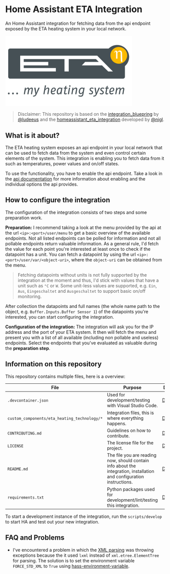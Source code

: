 # Home Assistant ETA Integration

An Home Assistant integration for fetching data from the api endpoint exposed by the ETA heating system in your local network.

<img src="eta-heiztechnik-gmbh-logo-vector.png" alt="Eta Heiztechnik Logo" width="400"/>

> Disclaimer: This repository is based on the [integration_bluepring](https://github.com/ludeeus/integration_blueprint) by [@ludeeus](https://github.com/ludeeus) and the [homeassistant_eta_integration](https://github.com/nigl/homeassistant_eta_integration) developed by [@nigl](https://github.com/nigl).

## What is it about?

The ETA heating system exposes an api endpoint in your local network that can be used to fetch data from the system and even control certain elements of the system.
This integration is enabling you to fetch data from it such as temperatures, power values and on/off states.

To use the functionality, you have to enable the api endpoint.
Take a look in the [api documentation](ETA-RESTful-v1.2.pdf) for more information about enabling and the individual options the api provides.

## How to configure the integration

The configuration of the integration consists of two steps and some preparation work.

**Preparation:** I recommend taking a look at the menu provided by the api at the url `<ip>:<port>/user/menu` to get a basic overview of the available endpoints.
Not all listed endpoints can be polled for information and not all pollable endpoints return valuable information.
As a general rule, I'd fetch the value for each point you're interested at least once to check if the datapoint has a unit.
You can fetch a datapoint by using the url `<ip>:<port>/user/var/<object-uri>`, where the `object-uri` can be obtained from the menu.

> Fetching datapoints without units is not fully supported by the integration at the moment and thus, I'd stick with values that have a unit such as `°C` or `W`.
> Some unit-less values are supported, e.g. `Ein`, `Aus`, `Eingeschaltet` and `Ausgeschaltet` to support basic on/off monitoring.

After collection the datapoints and full names (the whole name path to the object, e.g. `Buffer.Inputs.Buffer Sensor 1`) of the datapoints you're interested, you can start configuring the integration.

**Configuration of the integration:** The integration will ask you for the IP address and the port of your ETA system.
It then will fetch the menu and present you with a list of all available (including non pollable and useless) endpoints.
Select the endpoints that you've evaluated as valuable during the **preparation step**.

## Information on this repository

This repository contains multiple files, here is a overview:

File | Purpose | Documentation
-- | -- | --
`.devcontainer.json` | Used for development/testing with Visual Studio Code. | [Documentation](https://code.visualstudio.com/docs/remote/containers)
`custom_components/eta_heating_technology/*` | Integration files, this is where everything happens. | [Documentation](https://developers.home-assistant.io/docs/creating_component_index)
`CONTRIBUTING.md` | Guidelines on how to contribute. | [Documentation](https://help.github.com/en/github/building-a-strong-community/setting-guidelines-for-repository-contributors)
`LICENSE` | The license file for the project. | [Documentation](https://help.github.com/en/github/creating-cloning-and-archiving-repositories/licensing-a-repository)
`README.md` | The file you are reading now, should contain info about the integration, installation and configuration instructions. | [Documentation](https://help.github.com/en/github/writing-on-github/basic-writing-and-formatting-syntax)
`requirements.txt` | Python packages used for development/lint/testing this integration. | [Documentation](https://pip.pypa.io/en/stable/user_guide/#requirements-files)

To start a development instance of the integration, run the `scripts/develop` to start HA and test out your new integration.

## FAQ and Problems

- I've encountered a problem in which the [XML parsing](https://pydantic-xml.readthedocs.io/en/latest/pages/misc.html#xml-parser) was throwing exceptions because the it used `lxml` instead of `xml.etree.ElementTree` for parsing.
  The solution is to set the environment variable `FORCE_STD_XML` to `True` using [hass-environment-variable](https://github.com/Athozs/hass-environment-variable).
